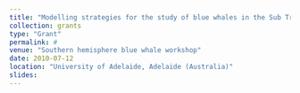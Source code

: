 ```yaml
---
title: "Modelling strategies for the study of blue whales in the Sub Tropical Convergence"
collection: grants
type: "Grant"
permalink: #
venue: "Southern hemisphere blue whale workshop"
date: 2010-07-12
location: "University of Adelaide, Adelaide (Australia)"
slides:
---
```


